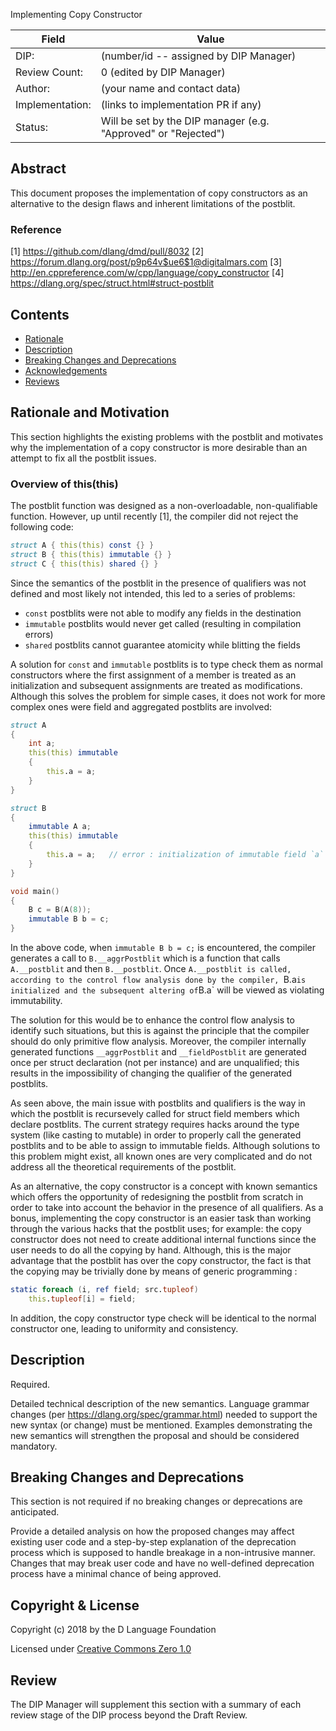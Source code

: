 Implementing Copy Constructor

| Field           | Value                                                           |
|-----------------|-----------------------------------------------------------------|
| DIP:            | (number/id -- assigned by DIP Manager)                          |
| Review Count:   | 0 (edited by DIP Manager)                                       |
| Author:         | (your name and contact data)                                    |
| Implementation: | (links to implementation PR if any)                             |
| Status:         | Will be set by the DIP manager (e.g. "Approved" or "Rejected")  |

## Abstract

This document proposes the implementation of copy constructors as an alternative
to the design flaws and inherent limitations of the postblit.

### Reference

[1] https://github.com/dlang/dmd/pull/8032
[2] https://forum.dlang.org/post/p9p64v$ue6$1@digitalmars.com
[3] http://en.cppreference.com/w/cpp/language/copy_constructor
[4] https://dlang.org/spec/struct.html#struct-postblit

## Contents
* [Rationale](#rationale)
* [Description](#description)
* [Breaking Changes and Deprecations](#breaking-changes-and-deprecations)
* [Acknowledgements](#acknowledgements)
* [Reviews](#reviews)

## Rationale and Motivation

This section highlights the existing problems with the postblit and motivates
why the implementation of a copy constructor is more desirable than an attempt
to fix all the postblit issues.

### Overview of this(this)

The postblit function was designed as a non-overloadable, non-qualifiable
function. However, up until recently [1], the compiler did not reject the
following code:

```D
struct A { this(this) const {} }
struct B { this(this) immutable {} }
struct C { this(this) shared {} }
```

Since the semantics of the postblit in the presence of qualifiers was
not defined and most likely not intended, this led to a series of problems:

* `const` postblits were not able to modify any fields in the destination
* `immutable` postblits would never get called (resulting in compilation errors)
* `shared` postblits cannot guarantee atomicity while blitting the fields

A solution for `const` and `immutable` postblits is to type check them as normal
constructors where the first assignment of a member is treated as an initialization
and subsequent assignments are treated as modifications. Although this solves the
problem for simple cases, it does not work for more complex ones were field and
aggregated postblits are involved:

```D
struct A
{
    int a;
    this(this) immutable
    {
        this.a = a;
    }
}

struct B
{
    immutable A a;
    this(this) immutable
    {
        this.a = a;   // error : initialization of immutable field `a` multiple times
    }
}

void main()
{
    B c = B(A(8));
    immutable B b = c;
}
```

In the above code, when `immutable B b = c;` is encountered, the compiler
generates a call to `B.__aggrPostblit` which is a function that calls
`A.__postblit` and then `B.__postblit`. Once `A.__postblit is called, according
to the control flow analysis done by the compiler, `B.a` is initialized and
the subsequent altering of `B.a` will be viewed as violating immutability.

The solution for this would be to enhance the control flow analysis to
identify such situations, but this is against the principle that the compiler
should do only primitive flow analysis. Moreover, the compiler internally
generated functions `__aggrPostblit` and `__fieldPostblit` are generated once
per struct declaration (not per instance) and are unqualified; this results
in the impossibility of changing the qualifier of the generated postblits.

As seen above, the main issue with postblits and qualifiers is the way in which
the postblit is recursevely called for struct field members which declare postblits.
The current strategy requires hacks around the type system (like casting to mutable)
in order to properly call the generated postblits and to be able to assign to immutable
fields. Although solutions to this problem might exist, all known ones are very
complicated and do not address all the theoretical requirements of the postblit.

As an alternative, the copy constructor is a concept with known semantics which offers the
opportunity of redesigning the postblit from scratch in order to take into account the behavior
in the presence of all qualifiers. As a bonus, implementing the copy constructor is an easier
task than working through the various hacks that the postblit uses; for example: the copy
constructor does not need to create additional internal functions since the user needs
to do all the copying by hand. Although, this is the major advantage that the postblit
has over the copy constructor, the fact is that the copying may be trivially done by
means of generic programming :

```D
static foreach (i, ref field; src.tupleof)
    this.tupleof[i] = field;
```

In addition, the copy constructor type check will be identical to the normal
constructor one, leading to uniformity and consistency.

## Description

Required.

Detailed technical description of the new semantics. Language grammar changes
(per https://dlang.org/spec/grammar.html) needed to support the new syntax
(or change) must be mentioned. Examples demonstrating the new semantics will
strengthen the proposal and should be considered mandatory.

## Breaking Changes and Deprecations

This section is not required if no breaking changes or deprecations are anticipated.

Provide a detailed analysis on how the proposed changes may affect existing
user code and a step-by-step explanation of the deprecation process which is
supposed to handle breakage in a non-intrusive manner. Changes that may break
user code and have no well-defined deprecation process have a minimal chance of
being approved.


## Copyright & License

Copyright (c) 2018 by the D Language Foundation

Licensed under [Creative Commons Zero 1.0](https://creativecommons.org/publicdomain/zero/1.0/legalcode.txt)

## Review

The DIP Manager will supplement this section with a summary of each review stage
of the DIP process beyond the Draft Review.
